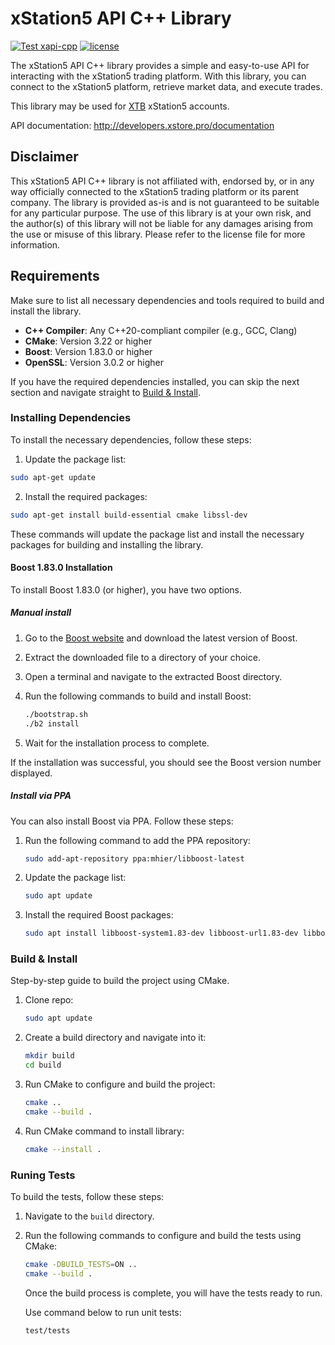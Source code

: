 # xStation5 API C++ Library

[![Test xapi-cpp](https://github.com/MPogotsky/xapi-cpp/actions/workflows/test-xapi-cpp.yml/badge.svg)](https://github.com/MPogotsky/xapi-cpp/actions/workflows/test-xapi-cpp.yml) 
[![license](https://img.shields.io/badge/license-MIT-blue)](https://github.com/MPogotsky/xapi-cpp/LICENSE)


The xStation5 API C++ library provides a simple and easy-to-use API for interacting with the xStation5 trading platform. With this library, you can connect to the xStation5 platform, retrieve market data, and execute trades.

This library may be used for [XTB](https://www.xtb.com) xStation5 accounts.

API documentation: <http://developers.xstore.pro/documentation>

## Disclaimer

This xStation5 API C++ library is not affiliated with, endorsed by, or in any way officially connected to the xStation5 trading platform or its parent company. The library is provided as-is and is not guaranteed to be suitable for any particular purpose. The use of this library is at your own risk, and the author(s) of this library will not be liable for any damages arising from the use or misuse of this library. Please refer to the license file for more information.


## Requirements

Make sure to list all necessary dependencies and tools required to build and install the library.

- **C++ Compiler**: Any C++20-compliant compiler (e.g., GCC, Clang)
- **CMake**: Version 3.22 or higher
- **Boost**: Version 1.83.0 or higher
- **OpenSSL**: Version 3.0.2 or higher

If you have the required dependencies installed, you can skip the next section and navigate straight to [Build & Install](#build--install).

### Installing Dependencies

To install the necessary dependencies, follow these steps:

1. Update the package list:

```bash
sudo apt-get update
```

2. Install the required packages:

```bash
sudo apt-get install build-essential cmake libssl-dev
```

These commands will update the package list and install the necessary packages for building and installing the library.

#### Boost 1.83.0 Installation

To install Boost 1.83.0 (or higher), you have two options.

##### Manual install

1. Go to the [Boost website](https://www.boost.org/users/download/) and download the latest version of Boost.
2. Extract the downloaded file to a directory of your choice.
3. Open a terminal and navigate to the extracted Boost directory.
4. Run the following commands to build and install Boost:

    ```bash
    ./bootstrap.sh
    ./b2 install
    ```

5. Wait for the installation process to complete.

If the installation was successful, you should see the Boost version number displayed.

##### Install via PPA

You can also install Boost via PPA. Follow these steps:

1. Run the following command to add the PPA repository:

    ```bash
    sudo add-apt-repository ppa:mhier/libboost-latest
    ```

2. Update the package list:

    ```bash
    sudo apt update
    ```

3. Install the required Boost packages:

    ```bash
    sudo apt install libboost-system1.83-dev libboost-url1.83-dev libboost-json1.   83-dev
    ```

### Build & Install

Step-by-step guide to build the project using CMake.

1. Clone repo:

    ```bash
    sudo apt update
    ```

2. Create a build directory and navigate into it:

    ```bash
    mkdir build
    cd build
    ```

3. Run CMake to configure and build the project:

    ```bash
    cmake ..
    cmake --build . 
    ```

4. Run CMake command to install library:

    ```bash
    cmake --install . 
    ```

### Runing Tests
To build the tests, follow these steps:

1. Navigate to the `build` directory.
2. Run the following commands to configure and build the tests using CMake:

    ```bash
    cmake -DBUILD_TESTS=ON ..
    cmake --build .
    ```

    Once the build process is complete, you will have the tests ready to run.

    Use command below to run unit tests:

    ```bash
    test/tests
    ```
